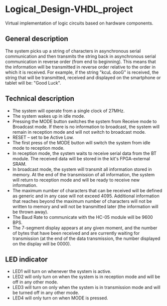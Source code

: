 # Logical_Design-VHDL_project
Virtual implementation of logic circuits based on hardware components‎.

## General description
The system picks up a string of characters in asynchronous serial communication and then transmits the string back in
asynchronous serial communication in reverse order (from end to beginning). This means that the information will be
transmitted in reverse order relative to the order in which it is received.
For example, if the string "kcuL dooG" is received, the string that will be transmitted,
received and displayed on the smartphone or tablet will be: "Good Luck".

## Technical description
+ The system will operate from a single clock of 27MHz.
+ The system wakes up in idle mode.
+ Pressing the MODE button switches the system from Receive mode to Broadcast mode.
  If there is no information to broadcast, the system will remain in reception mode and 
  will not switch to broadcast mode.
+ RESET – set to be Active Low.
+ The first press of the MODE button will switch the system from idle mode to reception mode.
+ In reception mode, the system waits to receive serial data from the BT module. 
 The received data will be stored in the kit's FPGA-external SRAM.
+ In broadcast mode, the system will transmit all information stored in memory.
  At the end of the transmission of all information, the system will return to reception mode
  and will be ready to receive new information.
+ The maximum number of characters that can be received will be defined as generic and in 
 any case will not exceed 4095. Additional information that reaches beyond the maximum number
 of characters will not be written to memory and will not be transmitted later (the
 information will be thrown away).
+ The Baud Rate to communicate with the HC-05 module will be 9600 BPS.
+ The 7-segment display appears at any given moment, and the number of bytes that have been
 received and are currently waiting for transmission (at the end of the data transmission,
 the number displayed on the display will be 0000).

## LED indicator
+ LED1 will turn on whenever the system is active.
+ LED2 will only turn on when the system is in reception mode and will be off in any other mode.
+ LED3 will turn on only when the system is in transmission mode and will be turned off in any other mode.
+ LED4 will only turn on when MODE is pressed.
